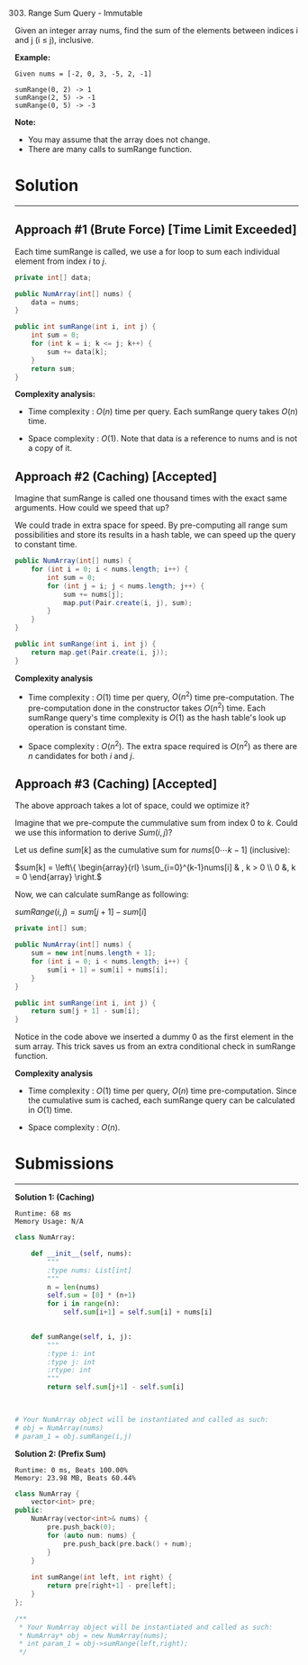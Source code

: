 303. Range Sum Query - Immutable

Given an integer array nums, find the sum of the elements between indices i and j (i ≤ j), inclusive.

**Example:**
```
Given nums = [-2, 0, 3, -5, 2, -1]

sumRange(0, 2) -> 1
sumRange(2, 5) -> -1
sumRange(0, 5) -> -3
```

**Note:**

* You may assume that the array does not change.
* There are many calls to sumRange function.

# Solution
---
## Approach #1 (Brute Force) [Time Limit Exceeded]
Each time sumRange is called, we use a for loop to sum each individual element from index $i$ to $j$.

```java
private int[] data;

public NumArray(int[] nums) {
    data = nums;
}

public int sumRange(int i, int j) {
    int sum = 0;
    for (int k = i; k <= j; k++) {
        sum += data[k];
    }
    return sum;
}
```

**Complexity analysis:**

* Time complexity : $O(n)$ time per query. Each sumRange query takes $O(n)$ time.

* Space complexity : $O(1)$. Note that data is a reference to nums and is not a copy of it.

## Approach #2 (Caching) [Accepted]
Imagine that sumRange is called one thousand times with the exact same arguments. How could we speed that up?

We could trade in extra space for speed. By pre-computing all range sum possibilities and store its results in a hash table, we can speed up the query to constant time.

```java
public NumArray(int[] nums) {
    for (int i = 0; i < nums.length; i++) {
        int sum = 0;
        for (int j = i; j < nums.length; j++) {
            sum += nums[j];
            map.put(Pair.create(i, j), sum);
        }
    }
}

public int sumRange(int i, int j) {
    return map.get(Pair.create(i, j));
}
```

**Complexity analysis**

* Time complexity : $O(1)$ time per query, $O(n^2)$ time pre-computation. The pre-computation done in the constructor takes $O(n^2)$ time. Each sumRange query's time complexity is $O(1)$ as the hash table's look up operation is constant time.

* Space complexity : $O(n^2)$. The extra space required is $O(n^2)$ as there are $n$ candidates for both $i$ and $j$.

## Approach #3 (Caching) [Accepted]
The above approach takes a lot of space, could we optimize it?

Imagine that we pre-compute the cummulative sum from index $0$ to $k$. Could we use this information to derive $Sum(i, j)$?

Let us define $sum[k]$ as the cumulative sum for $nums[0 \cdots k-1]$ (inclusive):

$sum[k] = \left\{ \begin{array}{rl} \sum_{i=0}^{k-1}nums[i] & , k > 0 \\ 0 &, k = 0 \end{array} \right.$
 

Now, we can calculate sumRange as following:

$sumRange(i, j) = sum[j + 1] - sum[i]$

```java
private int[] sum;

public NumArray(int[] nums) {
    sum = new int[nums.length + 1];
    for (int i = 0; i < nums.length; i++) {
        sum[i + 1] = sum[i] + nums[i];
    }
}

public int sumRange(int i, int j) {
    return sum[j + 1] - sum[i];
}
```

Notice in the code above we inserted a dummy 0 as the first element in the sum array. This trick saves us from an extra conditional check in sumRange function.

**Complexity analysis**

* Time complexity : $O(1)$ time per query, $O(n)$ time pre-computation. Since the cumulative sum is cached, each sumRange query can be calculated in $O(1)$ time.

* Space complexity : $O(n)$.

# Submissions
---
**Solution 1: (Caching)**
```
Runtime: 68 ms
Memory Usage: N/A
```
```python
class NumArray:

    def __init__(self, nums):
        """
        :type nums: List[int]
        """
        n = len(nums)
        self.sum = [0] * (n+1)
        for i in range(n):
            self.sum[i+1] = self.sum[i] + nums[i]
        

    def sumRange(self, i, j):
        """
        :type i: int
        :type j: int
        :rtype: int
        """
        return self.sum[j+1] - self.sum[i]
        


# Your NumArray object will be instantiated and called as such:
# obj = NumArray(nums)
# param_1 = obj.sumRange(i,j)
```

**Solution 2: (Prefix Sum)**
```
Runtime: 0 ms, Beats 100.00%
Memory: 23.98 MB, Beats 60.44%
```
```c++
class NumArray {
    vector<int> pre;
public:
    NumArray(vector<int>& nums) {
        pre.push_back(0);
        for (auto num: nums) {
            pre.push_back(pre.back() + num);
        }
    }
    
    int sumRange(int left, int right) {
        return pre[right+1] - pre[left];
    }
};

/**
 * Your NumArray object will be instantiated and called as such:
 * NumArray* obj = new NumArray(nums);
 * int param_1 = obj->sumRange(left,right);
 */

```
